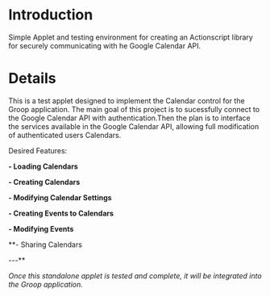 # Introduction #
Simple Applet and testing environment for creating an Actionscript library for securely communicating with he Google Calendar API.

# Details #
This is a test applet designed to implement the Calendar control for the Groop application. The main goal of this project is to sucessfully connect to the Google Calendar API with authentication.Then the plan is to interface the services available in the Google Calendar API, allowing full modification of authenticated users Calendars.

Desired Features:

**- Loading Calendars**

**- Creating Calendars**

**- Modifying Calendar Settings**

**- Creating Events to Calendars**

**- Modifying Events**

**- Sharing Calendars

---**

_Once this standalone applet is tested and complete, it will be integrated into the Groop application._